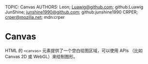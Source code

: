 TOPIC: Canvas
AUTHORS: Leon; Luawig@github.com; github:Luawig
         JunShine; junshine1990@github.com; github:junshine1990
         CRPER; crper@mozilla.net; mdn:crper

# Canvas

HTML 的 `<canvas>` 元素提供了一个空白绘图区域，可以使用 APIs （比如 Canvas 2D 或 WebGL）来绘制图形。
